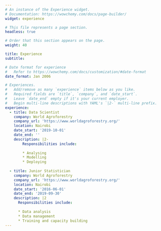 ```yaml
---
# An instance of the Experience widget.
# Documentation: https://wowchemy.com/docs/page-builder/
widget: experience

# This file represents a page section.
headless: true

# Order that this section appears on the page.
weight: 40

title: Experience
subtitle:

# Date format for experience
#   Refer to https://wowchemy.com/docs/customization/#date-format
date_format: Jan 2006

# Experiences.
#   Add/remove as many `experience` items below as you like.
#   Required fields are `title`, `company`, and `date_start`.
#   Leave `date_end` empty if it's your current employer.
#   Begin multi-line descriptions with YAML's `|2-` multi-line prefix.
experience:
  - title: Data Scientist
    company: World Agroforestry
    company_url: 'https://www.worldagroforestry.org/'
    location: Nairobi
    date_start: '2019-10-01'
    date_end: ''
    description: |2-
        Responsibilities include:
        
        * Analysing
        * Modelling
        * Deploying
        
  - title: Junior Statistician
    company: World Agroforestry
    company_url: 'https://www.worldagroforestry.org/'
    location: Nairobi
    date_start: '2016-06-01'
    date_end: '2019-09-30'
    description: |2
      Responsibilities include:
      
      * Data analysis
      * Data management 
      * Training and capacity building
---
```


